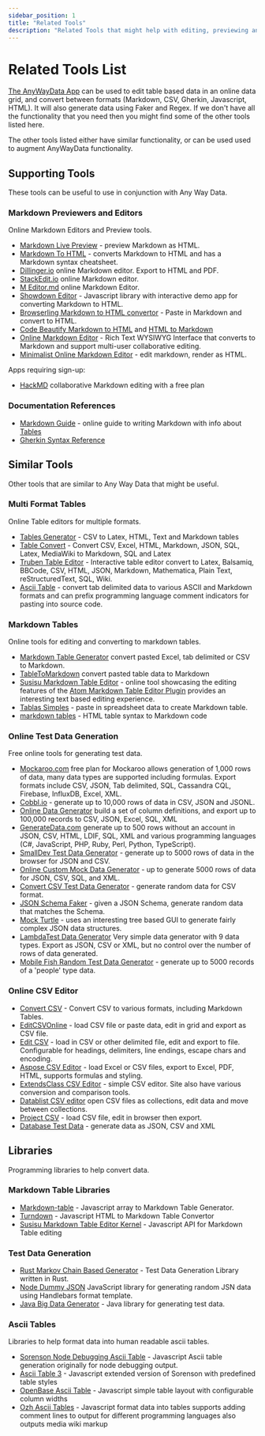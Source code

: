 ```yaml
---
sidebar_position: 1
title: "Related Tools"
description: "Related Tools that might help with editing, previewing and converting between data formats like Markdown, CSV, HTML, PDF."
---
```


# Related Tools List

[The AnyWayData App](https://anywaydata.com/app.html) can be used to edit table based data in an online data grid, and convert between formats (Markdown, CSV, Gherkin, Javascript, HTML). It will also generate data using Faker and Regex. If we don't have all the functionality that you need then you might find some of the other tools listed here.

The other tools listed either have similar functionality, or can be used used to augment AnyWayData functionality.

## Supporting Tools

These tools can be useful to use in conjunction with Any Way Data.

### Markdown Previewers and Editors

Online Markdown Editors and Preview tools.

- [Markdown Live Preview](https://markdownlivepreview.com/) - preview Markdown as HTML.
- [Markdown To HTML](https://markdowntohtml.com/) - converts Markdown to HTML and has a Markdown syntax cheatsheet.
- [Dillinger.io](https://dillinger.io/) online Markdown editor. Export to HTML and PDF.
- [StackEdit.io](https://stackedit.io/) online Markdown editor.
- [M Editor.md](https://pandao.github.io/editor.md/en.html) online Markdown Editor.
- [Showdown Editor](http://demo.showdownjs.com/) - Javascript library with interactive demo app for converting Markdown to HTML.
- [Browserling Markdown to HTML convertor](https://www.browserling.com/tools/markdown-to-html) - Paste in Markdown and convert to HTML.
- [Code Beautify Markdown to HTML](https://codebeautify.org/markdown-to-html) and [HTML to Markdown](https://codebeautify.org/html-to-markdown)
- [Online Markdown Editor](https://onlinemarkdowneditor.dev/) - Rich Text WYSIWYG Interface that converts to Markdown and support multi-user collaborative editing.
- [Minimalist Online Markdown Editor](https://markdown.pioul.fr/) - edit markdown, render as HTML.

Apps requiring sign-up:

- [HackMD](https://hackmd.io/) collaborative Markdown editing with a free plan

### Documentation References

- [Markdown Guide](https://www.markdownguide.org/) - online guide to writing Markdown with info about [Tables](https://www.markdownguide.org/extended-syntax/#markdown-processors)
- [Gherkin Syntax Reference](https://cucumber.io/docs/gherkin/reference/)

## Similar Tools

Other tools that are similar to Any Way Data that might be useful.

### Multi Format Tables

Online Table editors for multiple formats.

- [Tables Generator](https://www.tablesgenerator.com/) - CSV to Latex, HTML, Text and Markdown tables
- [Table Convert](https://tableconvert.com/) - Convert CSV, Excel, HTML, Markdown, JSON, SQL, Latex, MediaWiki to Markdown, SQL and Latex
- [Truben Table Editor](https://truben.no/table/) - Interactive table editor convert to Latex, Balsamiq, BBCode, CSV, HTML, JSON, Markdown, Mathematica, Plain Text, reStructuredText, SQL, Wiki.
- [Ascii Table](https://ozh.github.io/ascii-tables/) - convert tab delimited data to various ASCII and Markdown formats and can prefix programming language comment indicators for pasting into source code.

### Markdown Tables

Online tools for editing and converting to markdown tables.

- [Markdown Table Generator](https://jakebathman.github.io/Markdown-Table-Generator/) convert pasted Excel, tab delimited or CSV to Markdown.
- [TableToMarkdown](https://tabletomarkdown.com/) convert pasted table data to Markdown
- [Susisu Markdown Table Editor](https://susisu.github.io/mte-demo/) - online tool showcasing the editing features of the [Atom Markdown Table Editor Plugin](https://atom.io/packages/markdown-table-editor) provides an interesting text based editing experience.
- [Tablas Simples](http://mirrodriguezlombardo.com/Tablas-simples/) - paste in spreadsheet data to create Markdown table.
- [markdown tables](https://jmalarcon.github.io/markdowntables/) - HTML table syntax to Markdown code


### Online Test Data Generation

Free online tools for generating test data.

- [Mockaroo.com](https://www.mockaroo.com/) free plan for Mockaroo allows generation of 1,000 rows of data, many data types are supported including formulas. Export formats include CSV, JSON, Tab delimited, SQL, Cassandra CQL, Firebase, InfluxDB, Excel, XML.
- [Cobbl.io](https://cobbl.io/) - generate up to 10,000 rows of data in CSV, JSON and JSONL.
- [Online Data Generator](https://www.onlinedatagenerator.com/) build a set of column definitions, and export up to 100,000 records to CSV, JSON, Excel, SQL, XML
- [GenerateData.com](https://generatedata.com/) generate up to 500 rows without an account in JSON, CSV, HTML, LDIF, SQL, XML and various programming languages (C#, JavaScript, PHP, Ruby, Perl, Python, TypeScript).
- [SmallDev Test Data Generator](https://smalldev.tools/test-data-generator-online) - generate up to 5000 rows of data in the browser for JSON and CSV.
- [Online Custom Mock Data Generator](https://www.onlinewebtoolkit.com/generatedata) - up to generate 5000 rows of data for JSON, CSV, SQL, and XML.
- [Convert CSV Test Data Generator](https://www.convertcsv.com/generate-test-data.htm) - generate random data for CSV format.
- [JSON Schema Faker](https://json-schema-faker.js.org/) - given a JSON Schema, generate random data that matches the Schema.
- [Mock Turtle](https://mockturtle.net/) - uses an interesting tree based GUI to generate fairly complex JSON data structures.
- [LambdaTest Data Generator](https://www.lambdatest.com/free-online-tools/test-data-generator) Very simple data generator with 9 data types. Export as JSON, CSV or XML, but no control over the number of rows of data generated.
- [Mobile Fish Random Test Data Generator](https://www.mobilefish.com/services/random_test_data_generator/random_test_data_generator.php) - generate up to 5000 records of a 'people' type data.

### Online CSV Editor

- [Convert CSV](https://www.convertcsv.com/csv-to-markdown.htm) - Convert CSV to various formats, including Markdown Tables.
- [EditCSVOnline](https://www.editcsvonline.com/) - load CSV file or paste data, edit in grid and export as CSV file.
- [Edit CSV](https://edit-csv.net/) - load in CSV or other delimited file, edit and export to file. Configurable for headings, delimiters, line endings, escape chars and encoding.
- [Aspose CSV Editor](https://products.aspose.app/cells/editor/csv) - load Excel or CSV files, export to Excel, PDF, HTML, supports formulas and styling.
- [ExtendsClass CSV Editor](https://extendsclass.com/csv-editor.html) - simple CSV editor. Site also have various conversion and comparison tools.
- [Datablist CSV editor](https://app.datablist.com/home) open CSV files as collections, edit data and move between collections.
- [Project CSV](https://projectcsv.github.io/) - load CSV file, edit in browser then export.
- [Database Test Data](https://www.databasetestdata.com/) - generate data as JSON, CSV and XML

## Libraries

Programming libraries to help convert data.

### Markdown Table Libraries

- [Markdown-table](https://github.com/wooorm/markdown-table) - Javascript array to Markdown Table Generator.
- [Turndown](https://github.com/mixmark-io/turndown) - Javascript HTML to Markdown Table Convertor
- [Susisu Markdown Table Editor Kernel](https://github.com/susisu/mte-kernel) - Javascript API for Markdown Table editing

### Test Data Generation

- [Rust Markov Chain Based Generator](https://github.com/dsietz/test-data-generation) - Test Data Generation Library written in Rust.
- [Node Dummy JSON](https://www.npmjs.com/package/dummy-json) JavaScript library for generating random JSN data using Handlebars format template.
- [Java Big Data Generator](https://finraos.github.io/DataGenerator/) - Java library for generating test data.

### Ascii Tables

Libraries to help format data into human readable ascii tables.

-  [Sorenson Node Debugging Ascii Table](https://github.com/sorensen/ascii-table) - Javascript Ascii table generation originally for node debugging output.
-  [Ascii Table 3](https://github.com/AllMightySauron/ascii-table3) - Javascript extended version of Sorenson with predefined table styles
-  [OpenBase Ascii Table](https://openbase.com/js/ascii-data-table/documentation) - Javascript simple table layout with configurable column widths
-  [Ozh Ascii Tables](https://github.com/ozh/ascii-tables) - Javascript format data into tables supports adding comment lines to output for different programming languages also outputs media wiki markup